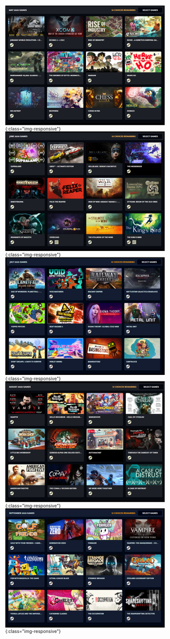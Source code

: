 ![2020 May](/humblebundle/HB_2020_05.png){:class="img-responsive"}
![2020 June](/humblebundle/HB_2020_06.png){:class="img-responsive"}
![2020 July](/humblebundle/HB_2020_07.png){:class="img-responsive"}
![2020 August](/humblebundle/HB_2020_08.png){:class="img-responsive"}
![2020 September](/humblebundle/HB_2020_09.png){:class="img-responsive"}